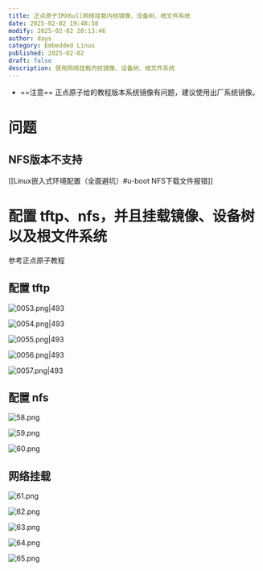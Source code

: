 ```yaml
---
title: 正点原子IMX6ull网络挂载内核镜像、设备树、根文件系统
date: 2025-02-02 19:48:58
modify: 2025-02-02 20:13:46
author: days
category: Embedded Linux
published: 2025-02-02
draft: false
description: 使用网络挂载内核镜像、设备树、根文件系统
---
```


- ==注意==
正点原子给的教程版本系统镜像有问题，建议使用出厂系统镜像。

# 问题

## NFS版本不支持

[[Linux嵌入式环境配置（全面避坑）#u-boot NFS下载文件报错]] 

# 配置 tftp、nfs，并且挂载镜像、设备树以及根文件系统

参考正点原子教程

## 配置 tftp

![0053.png|493](https://days-notes.oss-cn-shenzhen.aliyuncs.com/img/0053.png)

![0054.png|493](https://days-notes.oss-cn-shenzhen.aliyuncs.com/img/0054.png)

![0055.png|493](https://days-notes.oss-cn-shenzhen.aliyuncs.com/img/0055.png)

![0056.png|493](https://days-notes.oss-cn-shenzhen.aliyuncs.com/img/0056.png)

![0057.png|493](https://days-notes.oss-cn-shenzhen.aliyuncs.com/img/00571.png)

## 配置 nfs

![58.png](https://days-notes.oss-cn-shenzhen.aliyuncs.com/img/58.png)

![59.png](https://days-notes.oss-cn-shenzhen.aliyuncs.com/img/59.png)

![60.png](https://days-notes.oss-cn-shenzhen.aliyuncs.com/img/60.png)

## 网络挂载

![61.png](https://days-notes.oss-cn-shenzhen.aliyuncs.com/img/61.png)

![62.png](https://days-notes.oss-cn-shenzhen.aliyuncs.com/img/62.png)

![63.png](https://days-notes.oss-cn-shenzhen.aliyuncs.com/img/63.png)

![64.png](https://days-notes.oss-cn-shenzhen.aliyuncs.com/img/64.png)

![65.png](https://days-notes.oss-cn-shenzhen.aliyuncs.com/img/65.png)
